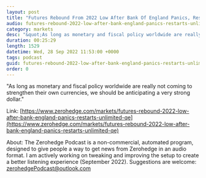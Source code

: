 ```yaml
---
layout: post
title: "Futures Rebound From 2022 Low After Bank Of England Panics, Restarts Unlimited QE"
audio: futures-rebound-2022-low-after-bank-england-panics-restarts-unlimited-qe-0
category: markets
desc: "&quot;As long as monetary and fiscal policy worldwide are really not coming to strengthen their own currencies, we should be anticipating a very strong dollar.&quot;"
duration: 00:25:29
length: 1529
datetime: Wed, 28 Sep 2022 11:53:00 +0000
tags: podcast
guid: futures-rebound-2022-low-after-bank-england-panics-restarts-unlimited-qe-0
order: 0
---
```

&quot;As long as monetary and fiscal policy worldwide are really not coming to strengthen their own currencies, we should be anticipating a very strong dollar.&quot;

Link: [https://www.zerohedge.com/markets/futures-rebound-2022-low-after-bank-england-panics-restarts-unlimited-qe](https://www.zerohedge.com/markets/futures-rebound-2022-low-after-bank-england-panics-restarts-unlimited-qe)

About: The Zerohedge Podcast is a non-commercial, automated program, designed to give people a way to get news from Zerohedge in an audio format.  I am actively working on tweaking and improving the setup to create a better listening experience (September 2022).  Suggestions are welcome: [zerohedgePodcast@outlook.com](mailto:zerohedgePodcast@outlook.com)